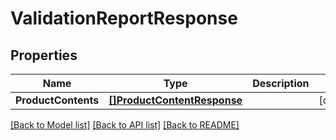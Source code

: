 # ValidationReportResponse

## Properties

Name | Type | Description | Notes
------------ | ------------- | ------------- | -------------
**ProductContents** | [**[]ProductContentResponse**](ProductContentResponse.md) |  | [optional] 

[[Back to Model list]](../README.md#documentation-for-models) [[Back to API list]](../README.md#documentation-for-api-endpoints) [[Back to README]](../README.md)


